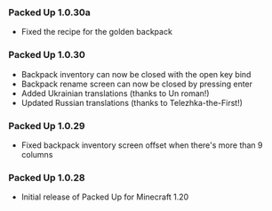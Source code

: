 ### Packed Up 1.0.30a
- Fixed the recipe for the golden backpack

### Packed Up 1.0.30
- Backpack inventory can now be closed with the open key bind
- Backpack rename screen can now be closed by pressing enter
- Added Ukrainian translations (thanks to Un roman!)
- Updated Russian translations (thanks to Telezhka-the-First!)

### Packed Up 1.0.29
- Fixed backpack inventory screen offset when there's more than 9 columns

### Packed Up 1.0.28
- Initial release of Packed Up for Minecraft 1.20
